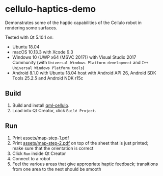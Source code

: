 cellulo-haptics-demo
====================

Demonstrates some of the haptic capabilities of the Cellulo robot in rendering some surfaces.

Tested with Qt 5.10.1 on:

- Ubuntu 18.04
- macOS 10.13.3 with Xcode 9.3
- Windows 10 (UWP x64 (MSVC 2017)) with Visual Studio 2017 Community (with `Universal Windows Platform development` and `C++ Universal Windows Platform tools`)
- Android 8.1.0 with Ubuntu 18.04 host with Android API 26, Android SDK Tools 25.2.5 and Android NDK r15c

Build
-----

1. Build and install [qml-cellulo](../../).
1. Load into Qt Creator, click `Build Project`.

Run
---

1. Print [assets/map-step-1.pdf](assets/map-step-1.pdf)
1. Print [assets/map-step-2.pdf](assets/map-step-2.pdf) on top of the sheet that is just printed; make sure that the orientation is correct
1. Click `Run` inside Qt Creator
1. Connect to a robot
1. Feel the various areas that give appropriate haptic feedback; transitions from one area to the next should be smooth
